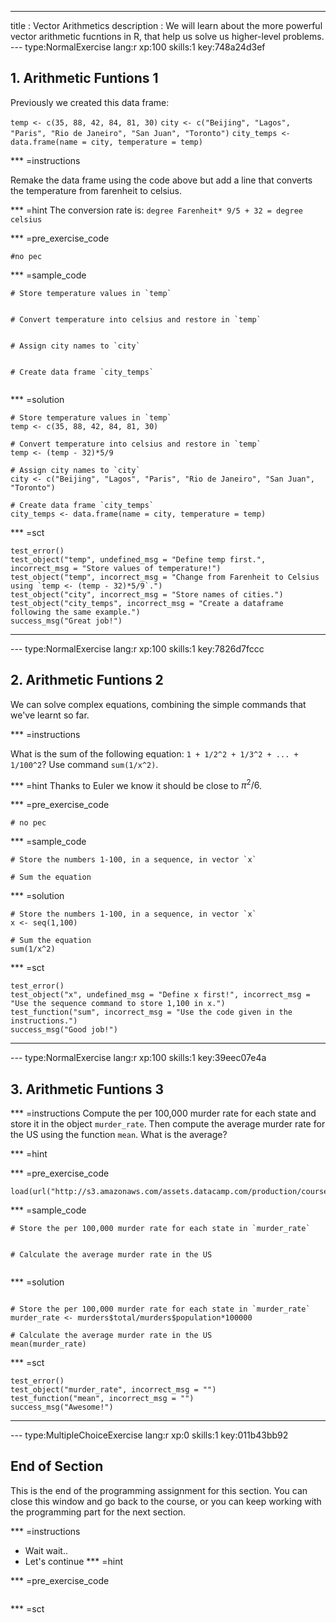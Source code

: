 ---
title       : Vector Arithmetics 
description : We will learn about the more powerful vector arithmetic fucntions in R, that help us solve us higher-level problems. 
--- type:NormalExercise lang:r xp:100 skills:1 key:748a24d3ef
## 1. Arithmetic Funtions 1

Previously we created this data frame:

`temp <- c(35, 88, 42, 84, 81, 30)`
`city <- c("Beijing", "Lagos", "Paris", "Rio de Janeiro", "San Juan", "Toronto")`
`city_temps <- data.frame(name = city, temperature = temp)`


*** =instructions

Remake the data frame using the code above but add a line that converts the temperature from farenheit to celsius. 

*** =hint
The conversion rate is: `degree Farenheit* 9/5 + 32 = degree celsius` 

*** =pre_exercise_code
```{r}
#no pec
```

*** =sample_code
```{r}
# Store temperature values in `temp`


# Convert temperature into celsius and restore in `temp`


# Assign city names to `city` 


# Create data frame `city_temps` 


```

*** =solution
```{r}
# Store temperature values in `temp`
temp <- c(35, 88, 42, 84, 81, 30)

# Convert temperature into celsius and restore in `temp`
temp <- (temp - 32)*5/9

# Assign city names to `city` 
city <- c("Beijing", "Lagos", "Paris", "Rio de Janeiro", "San Juan", "Toronto")

# Create data frame `city_temps` 
city_temps <- data.frame(name = city, temperature = temp)

```

*** =sct
```{r}
test_error()
test_object("temp", undefined_msg = "Define temp first.", incorrect_msg = "Store values of temperature!")
test_object("temp", incorrect_msg = "Change from Farenheit to Celsius using `temp <- (temp - 32)*5/9`.")
test_object("city", incorrect_msg = "Store names of cities.")
test_object("city_temps", incorrect_msg = "Create a dataframe following the same example.")
success_msg("Great job!")

```
----

--- type:NormalExercise lang:r xp:100 skills:1 key:7826d7fccc
## 2. Arithmetic Funtions 2

We can solve complex equations, combining the simple commands that we've learnt so far. 

*** =instructions

What is the sum of the following equation: `1 + 1/2^2 + 1/3^2 + ... + 1/100^2`? Use command `sum(1/x^2)`. 

*** =hint
Thanks to Euler we know it should be close to $\pi^2/6$.

*** =pre_exercise_code
```{r}
# no pec 
```

*** =sample_code
```{r}
# Store the numbers 1-100, in a sequence, in vector `x`

# Sum the equation 

```

*** =solution
```{r}
# Store the numbers 1-100, in a sequence, in vector `x`
x <- seq(1,100)

# Sum the equation 
sum(1/x^2) 
```

*** =sct
```{r}
test_error()
test_object("x", undefined_msg = "Define x first!", incorrect_msg = "Use the sequence command to store 1,100 in x.")
test_function("sum", incorrect_msg = "Use the code given in the instructions.")
success_msg("Good job!")
```
----

--- type:NormalExercise lang:r xp:100 skills:1 key:39eec07e4a
## 3. Arithmetic Funtions 3


*** =instructions
Compute the per 100,000 murder rate for each state and store it in the object `murder_rate`. 
Then compute the average murder rate for the US using the function `mean`. What is the average?

*** =hint

*** =pre_exercise_code
```{r}
load(url("http://s3.amazonaws.com/assets.datacamp.com/production/course_3073/datasets/murders.rda"))
```

*** =sample_code
```{r}
# Store the per 100,000 murder rate for each state in `murder_rate`


# Calculate the average murder rate in the US 


```

*** =solution
```{r}

# Store the per 100,000 murder rate for each state in `murder_rate`
murder_rate <- murders$total/murders$population*100000

# Calculate the average murder rate in the US
mean(murder_rate)
```

*** =sct
```{r}
test_error()
test_object("murder_rate", incorrect_msg = "")
test_function("mean", incorrect_msg = "")
success_msg("Awesome!")

```
----
--- type:MultipleChoiceExercise lang:r xp:0 skills:1 key:011b43bb92
## End of Section

This is the end of the programming assignment for this section. You can close this window and go back to the course, or you can keep working with the programming part for the next section.



*** =instructions
- Wait wait..
- Let's continue
*** =hint


*** =pre_exercise_code
```{r}

```

*** =sct
```{r}

```
